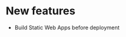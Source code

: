 [//]: # (Format this CHANGELOG.md with these titles:)
[//]: # (Breaking changes)
[//]: # (New features)
[//]: # (Bug fixes)
[//]: # (Minor changes)

# New features

- Build Static Web Apps before deployment
